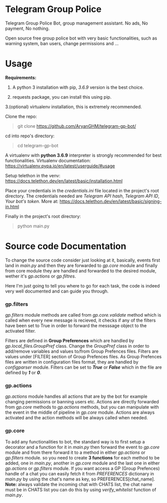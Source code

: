 # Telegram Group Police
Telegram Group Police Bot, group management assistant. No ads, No payment, No nothing.

Open source free group police bot with very basic functionalities, such as warning system, ban users, change permissions and ...

# Usage
**Requirements:**
1. A python 3 installation with pip, _3.6.9_ version is the best choice.

2. requests package, you can install this using pip.

3.(optional) virtualenv installation, this is extremely recommended.

Clone the repo: 
> git clone https://github.com/AryanGHM/telegram-gp-bot/

cd into repo's directory:
> cd telegram-gp-bot

A virtualenv with **python 3.6.9** interpreter is strongly recommended for best functionalities. Virtualenv documentation: https://virtualenv.pypa.io/en/latest/userguide/#usage

Setup telethon in the venv:
https://docs.telethon.dev/en/latest/basic/installation.html

Place your credentials in the _credentials.ini_ file located in the project's root directory. The credentials needed are _Telegram API hash_, _Telegram API ID_, _Your bot's token_. More at: https://docs.telethon.dev/en/latest/basic/signing-in.html

Finally in the project's root directory:
> python main.py

# Source code Documentation
To change the source code consider just looking at it, basically, events first land in _main.py_ and then they are forwarded to _gp.core_ module and finally from core module they are handled and forwarded to the desired module, wether it's _gp.actions_ or _gp.filtres_.

Here I'm just going to tell you where to go for each task, the code is indeed very well documented and can guide you through.

### gp.filters
_gp.filters_ module methods are called from _gp.core.validate_ method which is called when every new message is recieved, it checks if any of the filters have been set to True in order to forward the messsage object to the activated filter.

Filters are defined in **Group Preferences** which are handled by _gp.local_files.GroupPref_ class. Change the _GroupPref_ class in order to add/remove variables and values to/from Group Prefences files. Filters are values under [FILTER] section of 
Group Prefences files. As Group Prefences files are written in configuration files format, they are handled by _configparser_ module. Filters can be set to **_True_** or **_False_** which in the file are defined by **_1_** or **_0_**. 

### gp.actions
_gp.actions_ module handles all actions that are by the bot for example changing permissions or banning users etc. Actions are directly forwarded from _gp.core_ methods to _gp.actions_ methods, but you can manipulate with the event in the middle of pipeline in _gp.core_ module. Actions are always activated and the action methods will be always called when needed.

### gp.core
To add any functionalities to bot, the standard way is to first setup a decorator and a function for it in _main.py_ then forward the event to _gp.core_ module and from there forward it to a method in either _gp.actions_ or _gp.filters_ module.
so you need to create **3 functions** for each method to be added, one in _main.py_, another in _gp.core_ module and the last one in either _gp.actions_ or _gp.filters_ module. If you want access a GP (Group Prefences) handle of a chat you can easily fetch it from _PREFERENCES_ dictionary in _main.py_ by using the chat's name as key, so PREFERENCES[chat_name]. **Note:** always validate the incoming chat with CHATS list, the chat name must be in CHATS list you can do this by using _verify_whitelist_ function of _main.py_.
